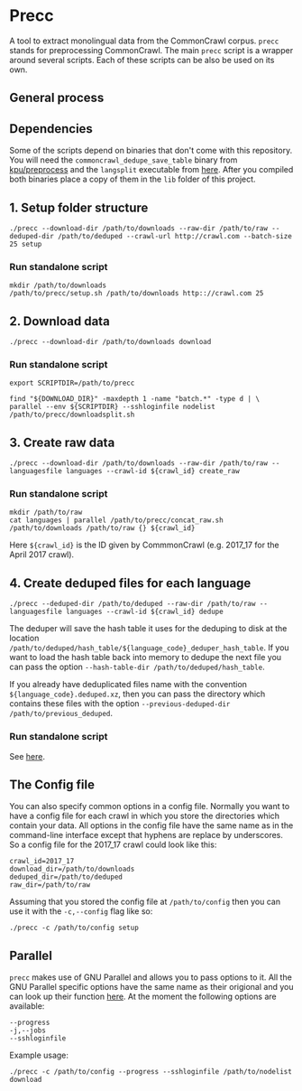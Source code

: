 <!---
TODO: Explain dependencies.
TODO: Explain languages file.
TODO: Explain general process.
--->

# Precc

A tool to extract monolingual data from the CommonCrawl corpus. `precc` stands for preprocessing CommonCrawl. The main `precc` script
is a wrapper around several scripts. Each of these scripts can be also be used on its own.

## General process

<!---
Goal: Create two types of files 1. raw and 2. deduped. We are given data in WET format.

Four steps:
1. Create batches
2. Download data
3. Create raw files
4. Create deduped files

Filetypes:
- Raw files
- Deduped files
--->

## Dependencies

Some of the scripts depend on binaries that don't come with this repository. You will need the `commoncrawl_dedupe_save_table` binary from
[kpu/preprocess](https://github.com/kpu/preprocess) and the `langsplit` executable from [here](https://github.com/christianbuck/mtma_bitext/tree/master/html_convert).
After you compiled both binaries place a copy of them in the `lib` folder of this project.

## 1. Setup folder structure

```
./precc --download-dir /path/to/downloads --raw-dir /path/to/raw --deduped-dir /path/to/deduped --crawl-url http://crawl.com --batch-size 25 setup
```

### Run standalone script

```
mkdir /path/to/downloads
/path/to/precc/setup.sh /path/to/downloads http:://crawl.com 25
```

## 2. Download data

```
./precc --download-dir /path/to/downloads download
```

### Run standalone script

```
export SCRIPTDIR=/path/to/precc

find "${DOWNLOAD_DIR}" -maxdepth 1 -name "batch.*" -type d | \
parallel --env ${SCRIPTDIR} --sshloginfile nodelist /path/to/precc/downloadsplit.sh
```

## 3. Create raw data

```
./precc --download-dir /path/to/downloads --raw-dir /path/to/raw --languagesfile languages --crawl-id ${crawl_id} create_raw
```

### Run standalone script

```
mkdir /path/to/raw
cat languages | parallel /path/to/precc/concat_raw.sh /path/to/downloads /path/to/raw {} ${crawl_id}
```

Here `${crawl_id}` is the ID given by CommmonCrawl (e.g. 2017_17 for the April 2017 crawl).

## 4. Create deduped files for each language

```
./precc --deduped-dir /path/to/deduped --raw-dir /path/to/raw --languagesfile languages --crawl-id ${crawl_id} dedupe
```

The deduper will save the hash table it uses for the deduping to disk at the location `/path/to/deduped/hash_table/${language_code}_deduper_hash_table`.
If you want to load the hash table back into memory to dedupe the next file you can pass the option `--hash-table-dir /path/to/deduped/hash_table`.

If you already have deduplicated files name with the convention `${language_code}.deduped.xz`, then you can pass the directory which contains
these files with the option `--previous-deduped-dir /path/to/previous_deduped`.

### Run standalone script

See [here](https://github.com/treigerm/CommonCrawlProcessing/tree/master/deduped).

## The Config file

You can also specify common options in a config file. Normally you want to have a config file for each crawl in which you store the directories which contain your data. All options in the config file have the same name as in the command-line interface except that hyphens are replace by underscores. So a config file for the 2017_17 crawl could look like this:

```
crawl_id=2017_17
download_dir=/path/to/downloads
deduped_dir=/path/to/deduped
raw_dir=/path/to/raw
```

Assuming that you stored the config file at `/path/to/config` then you can use it with the `-c,--config` flag like so:

```
./precc -c /path/to/config setup
```

## Parallel

`precc` makes use of GNU Parallel and allows you to pass options to it. All the GNU Parallel specific options have the same name as their origional and you can look up their function [here](https://www.gnu.org/software/parallel/parallel_tutorial.html). At the moment the following options are available:

```
--progress
-j,--jobs
--sshloginfile
```

Example usage:

```
./precc -c /path/to/config --progress --sshloginfile /path/to/nodelist download
```

